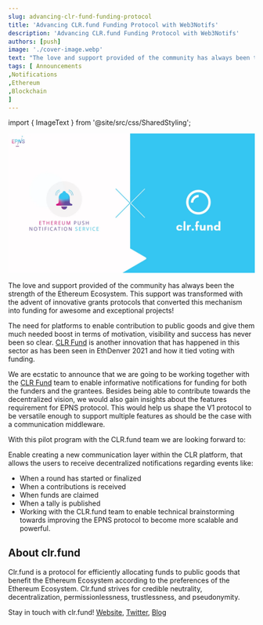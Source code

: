 ```yaml
---
slug: advancing-clr-fund-funding-protocol
title: 'Advancing CLR.fund Funding Protocol with Web3Notifs'
description: 'Advancing CLR.fund Funding Protocol with Web3Notifs'
authors: [push]
image: './cover-image.webp'
text: "The love and support provided of the community has always been the strength of the Ethereum Ecosystem. This support was transformed with the advent of innovative grants protocols that converted this mechanism into funding for awesome and exceptional projects!"
tags: [ Announcements
,Notifications
,Ethereum
,Blockchain
]
---
```

import { ImageText } from '@site/src/css/SharedStyling';

![Cover Image of Advancing CLR.fund Funding Protocol with Web3Notifs](./cover-image.webp)

<!--truncate-->


The love and support provided of the community has always been the strength of the Ethereum Ecosystem. This support was transformed with the advent of innovative grants protocols that converted this mechanism into funding for awesome and exceptional projects!

The need for platforms to enable contribution to public goods and give them much needed boost in terms of motivation, visibility and success has never been so clear. [CLR Fund](https://clr.fund) is another innovation that has happened in this sector as has been seen in EthDenver 2021 and how it tied voting with funding.

We are ecstatic to announce that we are going to be working together with the [CLR Fund](https://clr.fund) team to enable informative notifications for funding for both the funders and the grantees. Besides being able to contribute towards the decentralized vision, we would also gain insights about the features requirement for EPNS protocol. This would help us shape the V1 protocol to be versatile enough to support multiple features as should be the case with a communication middleware.

With this pilot program with the CLR.fund team we are looking forward to:

Enable creating a new communication layer within the CLR platform, that allows the users to receive decentralized notifications regarding events like:

*   When a round has started or finalized
*   When a contributions is received
*   When funds are claimed
*   When a tally is published
*   Working with the CLR.fund team to enable technical brainstorming towards improving the EPNS protocol to become more scalable and powerful.

**About clr.fund**
------------------

Clr.fund is a protocol for efficiently allocating funds to public goods that benefit the Ethereum Ecosystem according to the preferences of the Ethereum Ecosystem. Clr.fund strives for credible neutrality, decentralization, permissionlessness, trustlessness, and pseudonymity.

Stay in touch with clr.fund! [Website](https://clr.fund/#/), [Twitter](https://twitter.com/clrfund), [Blog](https://blog.clr.fund/)